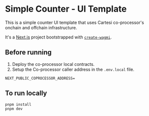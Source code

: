 # Simple Counter - UI Template
This is a simple counter UI template that uses Cartesi co-processor's onchain and offchain infrastructure.


It's a [Next.js](https://nextjs.org) project bootstrapped with [`create-wagmi`](https://github.com/wevm/wagmi/tree/main/packages/create-wagmi).

## Before running

1. Deploy the co-processor local contracts.
2. Setup the Co-processor caller address in the `.env.local` file.
```
NEXT_PUBLIC_COPROCESSOR_ADDRESS=
```

## To run locally
```
pnpm install
pnpm dev
```